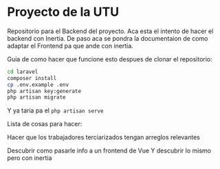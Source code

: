 # Proyecto de la UTU

Repositorio para el Backend del proyecto.
Aca esta el intento de hacer el backend con Inertia.
De paso aca se pondra la documentaion de como adaptar el Frontend pa que ande con inertia.

Guia de como hacer que funcione esto despues de clonar el repositorio:
```bash
cd laravel
composer install
cp .env.example .env
php artisan key:generate
php artisan migrate
```
Y ya taria pa el `php artisan serve` 

Lista de cosas para hacer:

Hacer que los trabajadores terciarizados tengan arreglos relevantes

Descubrir como pasarle info a un frontend de Vue
Y descubrir lo mismo pero con inertia
